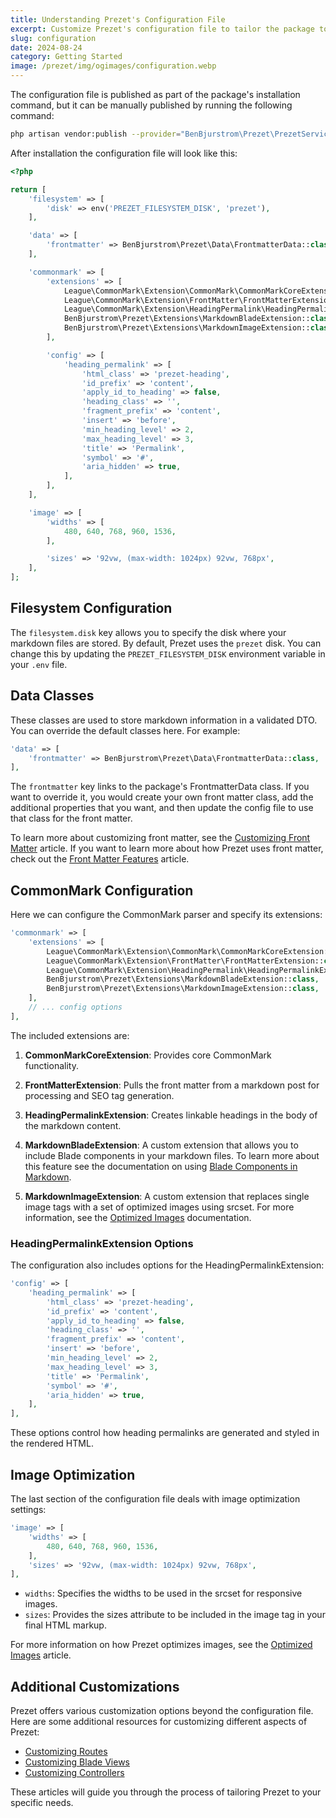 ```yaml
---
title: Understanding Prezet's Configuration File
excerpt: Customize Prezet's configuration file to tailor the package to your specific needs. This article covers the different sections of the configuration file and how to customize them.
slug: configuration
date: 2024-08-24
category: Getting Started
image: /prezet/img/ogimages/configuration.webp
---
```


The configuration file is published as part of the package's installation command, but it can be manually published by running the following command:

```bash
php artisan vendor:publish --provider="BenBjurstrom\Prezet\PrezetServiceProvider" --tag=prezet-config
```

After installation the configuration file will look like this:

```php
<?php

return [
    'filesystem' => [
        'disk' => env('PREZET_FILESYSTEM_DISK', 'prezet'),
    ],

    'data' => [
        'frontmatter' => BenBjurstrom\Prezet\Data\FrontmatterData::class,
    ],

    'commonmark' => [
        'extensions' => [
            League\CommonMark\Extension\CommonMark\CommonMarkCoreExtension::class,
            League\CommonMark\Extension\FrontMatter\FrontMatterExtension::class,
            League\CommonMark\Extension\HeadingPermalink\HeadingPermalinkExtension::class,
            BenBjurstrom\Prezet\Extensions\MarkdownBladeExtension::class,
            BenBjurstrom\Prezet\Extensions\MarkdownImageExtension::class,
        ],

        'config' => [
            'heading_permalink' => [
                'html_class' => 'prezet-heading',
                'id_prefix' => 'content',
                'apply_id_to_heading' => false,
                'heading_class' => '',
                'fragment_prefix' => 'content',
                'insert' => 'before',
                'min_heading_level' => 2,
                'max_heading_level' => 3,
                'title' => 'Permalink',
                'symbol' => '#',
                'aria_hidden' => true,
            ],
        ],
    ],

    'image' => [
        'widths' => [
            480, 640, 768, 960, 1536,
        ],

        'sizes' => '92vw, (max-width: 1024px) 92vw, 768px',
    ],
];
```

## Filesystem Configuration

The `filesystem.disk` key allows you to specify the disk where your markdown files are stored. By default, Prezet uses the `prezet` disk. You can change this by updating the `PREZET_FILESYSTEM_DISK` environment variable in your `.env` file.

## Data Classes

These classes are used to store markdown information in a validated DTO. You can override the default classes here. For example:

```php
'data' => [
    'frontmatter' => BenBjurstrom\Prezet\Data\FrontmatterData::class,
],
```

The `frontmatter` key links to the package's FrontmatterData class. If you want to override it, you would create your own front matter class, add the additional properties that you want, and then update the config file to use that class for the front matter.

To learn more about customizing front matter, see the [Customizing Front Matter](customize/frontmatter) article. If you want to learn more about how Prezet uses front matter, check out the [Front Matter Features](features/frontmatter) article.

## CommonMark Configuration

Here we can configure the CommonMark parser and specify its extensions:

```php
'commonmark' => [
    'extensions' => [
        League\CommonMark\Extension\CommonMark\CommonMarkCoreExtension::class,
        League\CommonMark\Extension\FrontMatter\FrontMatterExtension::class,
        League\CommonMark\Extension\HeadingPermalink\HeadingPermalinkExtension::class,
        BenBjurstrom\Prezet\Extensions\MarkdownBladeExtension::class,
        BenBjurstrom\Prezet\Extensions\MarkdownImageExtension::class,
    ],
    // ... config options
],
```

The included extensions are:

1. **CommonMarkCoreExtension**: Provides core CommonMark functionality.
2. **FrontMatterExtension**: Pulls the front matter from a markdown post for processing and SEO tag generation.
3. **HeadingPermalinkExtension**: Creates linkable headings in the body of the markdown content.
4. **MarkdownBladeExtension**: A custom extension that allows you to include Blade components in your markdown files. To learn more about this feature see the documentation on using [Blade Components in Markdown](features/blade).

5. **MarkdownImageExtension**: A custom extension that replaces single image tags with a set of optimized images using srcset. For more information, see the [Optimized Images](features/images) documentation.

### HeadingPermalinkExtension Options

The configuration also includes options for the HeadingPermalinkExtension:

```php
'config' => [
    'heading_permalink' => [
        'html_class' => 'prezet-heading',
        'id_prefix' => 'content',
        'apply_id_to_heading' => false,
        'heading_class' => '',
        'fragment_prefix' => 'content',
        'insert' => 'before',
        'min_heading_level' => 2,
        'max_heading_level' => 3,
        'title' => 'Permalink',
        'symbol' => '#',
        'aria_hidden' => true,
    ],
],
```

These options control how heading permalinks are generated and styled in the rendered HTML.

## Image Optimization

The last section of the configuration file deals with image optimization settings:

```php
'image' => [
    'widths' => [
        480, 640, 768, 960, 1536,
    ],
    'sizes' => '92vw, (max-width: 1024px) 92vw, 768px',
],
```

- `widths`: Specifies the widths to be used in the srcset for responsive images.
- `sizes`: Provides the sizes attribute to be included in the image tag in your final HTML markup.

For more information on how Prezet optimizes images, see the [Optimized Images](features/images) article.

## Additional Customizations

Prezet offers various customization options beyond the configuration file. Here are some additional resources for customizing different aspects of Prezet:

- [Customizing Routes](customize/routes)
- [Customizing Blade Views](customize/blade-views)
- [Customizing Controllers](customize/controllers)

These articles will guide you through the process of tailoring Prezet to your specific needs.
